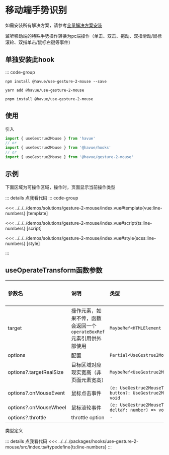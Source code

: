 # 移动端手势识别

如需安装所有解决方案，请参考[全量解决方案安装](./index.md)

监听移动端的特殊手势操作转换为pc端操作（单击、双击、拖动、双指滑动/鼠标滚轮、双指单击/鼠标右键等事件）

## 单独安装此hook

::: code-group

```shell [npm]
npm install @havue/use-gesture-2-mouse --save
```

```shell [yarn]
yarn add @havue/use-gesture-2-mouse
```

```shell [pnpm]
pnpm install @havue/use-gesture-2-mouse
```

## 使用

引入

```ts
import { useGestrue2Mouse } from 'havue'
// or
import { useGestrue2Mouse } from '@havue/hooks'
// or
import { useGestrue2Mouse } from '@havue/gesture-2-mouse'
```

## 示例

下面区域为可操作区域，操作时，页面显示当前操作类型

<script setup lang="ts">
import Demo from '@/solutions/gesture-2-mouse/index.vue'

</script>

<Demo></Demo>

::: details 点我看代码
::: code-group

<<< ../../../demos/solutions/gesture-2-mouse/index.vue#template{vue:line-numbers} [template]

<<< ../../../demos/solutions/gesture-2-mouse/index.vue#script{ts:line-numbers} [script]

<<< ../../../demos/solutions/gesture-2-mouse/index.vue#style{scss:line-numbers} [style]

:::

## useOperateTransform函数参数

|       参数名             |        说明         |      类型      |    默认值     |
| :----------------------- | :------------------ | :-------------| :----------- |
| target                   | 操作元素，如果不传，函数会返回一个`operateBoxRef`元素引用供外部使用      | `MaybeRef<HTMLElement \| undefined>`        |   —   |
| options                  | 配置      | `Partial<UseGestrue2MouseEventOptions>`        |   —   |
| options?.targetRealSize  | 目标区域对应现实宽高（非页面元素宽高）      | `MaybeRef<UseGestrue2MouseTargetRealSizeType>`        |   —   |
| options?.onMouseEvent    | 鼠标点击事件      | `(e: UseGestrue2MouseTargetPositionType, button?: UseGestrue2MouseMouseButtonType) => void`        |   —   |
| options?.onMouseWheel    | 鼠标滚轮事件      | `(e: UseGestrue2MouseTargetPositionType, deltaY: number) => void`        |   —   |
| options?.throttle        | throttle option      | -        |   —   |

类型定义

::: details 点我看代码
<<< ../../../packages/hooks/use-gesture-2-mouse/src/index.ts#typedefine{ts:line-numbers}
:::
